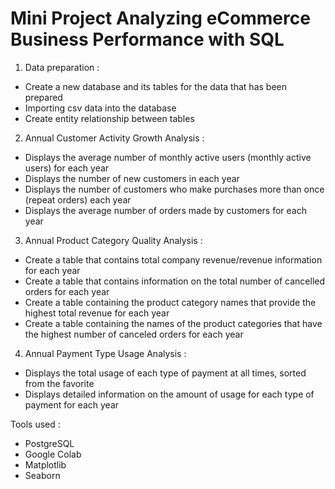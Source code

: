 # Mini Project Analyzing eCommerce Business Performance with SQL

1. Data preparation :
- Create a new database and its tables for the data that has been prepared
- Importing csv data into the database
- Create entity relationship between tables

2. Annual Customer Activity Growth Analysis :
- Displays the average number of monthly active users (monthly active users) for each year 
- Displays the number of new customers in each year 
- Displays the number of customers who make purchases more than once (repeat orders) each year 
- Displays the average number of orders made by customers for each year

3. Annual Product Category Quality Analysis :
- Create a table that contains total company revenue/revenue information for each year
- Create a table that contains information on the total number of cancelled orders for each year
- Create a table containing the product category names that provide the highest total revenue for each year
- Create a table containing the names of the product categories that have the highest number of canceled orders for each year

4. Annual Payment Type Usage Analysis :
- Displays the total usage of each type of payment at all times, sorted from the favorite
- Displays detailed information on the amount of usage for each type of payment for each year

Tools used :
- PostgreSQL
- Google Colab
- Matplotlib
- Seaborn